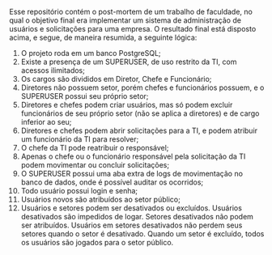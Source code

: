 Esse repositório contém o post-mortem de um trabalho de faculdade, no qual o objetivo final era implementar um sistema de administração de usuários e solicitações para uma empresa. O resultado final está disposto acima, e segue, de maneira resumida, a seguinte lógica:

1. O projeto roda em um banco PostgreSQL;
2. Existe a presença de um SUPERUSER, de uso restrito da TI, com acessos ilimitados;
3. Os cargos são divididos em Diretor, Chefe e Funcionário;
4. Diretores não possuem setor, porém chefes e funcionários possuem, e o SUPERUSER possui seu próprio setor;
5. Diretores e chefes podem criar usuários, mas só podem excluir funcionários de seu próprio setor (não se aplica a diretores) e de cargo inferior ao seu;
6. Diretores e chefes podem abrir solicitações para a TI, e podem atribuir um funcionário da TI para resolver;
7. O chefe da TI pode reatribuir o responsável;
8. Apenas o chefe ou o funcionário responsável pela solicitação da TI podem movimentar ou concluir solicitações;
9. O SUPERUSER possui uma aba extra de logs de movimentação no banco de dados, onde é possível auditar os ocorridos;
10. Todo usuário possui login e senha;
11. Usuários novos são atribuídos ao setor público;
12. Usuários e setores podem ser desativados ou excluídos. Usuários desativados são impedidos de logar. Setores desativados não podem ser atribuídos. Usuários em setores desativados não perdem seus setores quando o setor é desativado. Quando um setor é excluído, todos os usuários são jogados para o setor público.

